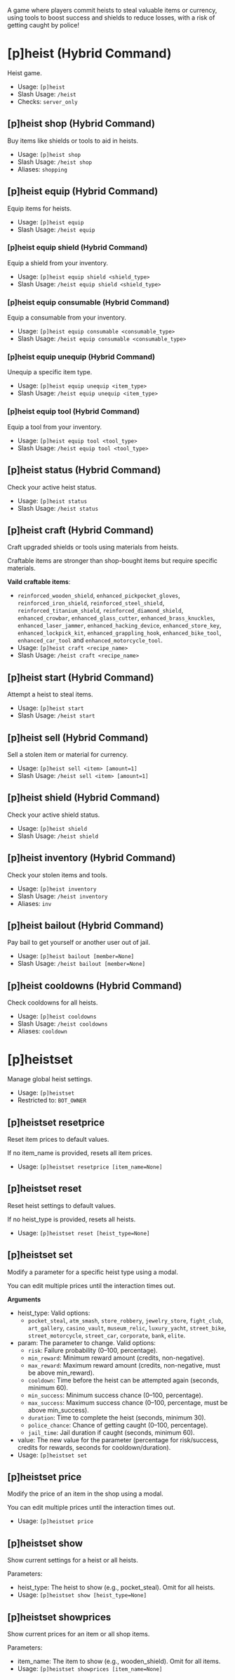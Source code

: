 A game where players commit heists to steal valuable items or currency, using tools to boost success and shields to reduce losses, with a risk of getting caught by police!

# [p]heist (Hybrid Command)
Heist game.<br/>
 - Usage: `[p]heist`
 - Slash Usage: `/heist`
 - Checks: `server_only`
## [p]heist shop (Hybrid Command)
Buy items like shields or tools to aid in heists.<br/>
 - Usage: `[p]heist shop`
 - Slash Usage: `/heist shop`
 - Aliases: `shopping`
## [p]heist equip (Hybrid Command)
Equip items for heists.<br/>
 - Usage: `[p]heist equip`
 - Slash Usage: `/heist equip`
### [p]heist equip shield (Hybrid Command)
Equip a shield from your inventory.<br/>
 - Usage: `[p]heist equip shield <shield_type>`
 - Slash Usage: `/heist equip shield <shield_type>`
### [p]heist equip consumable (Hybrid Command)
Equip a consumable from your inventory.<br/>
 - Usage: `[p]heist equip consumable <consumable_type>`
 - Slash Usage: `/heist equip consumable <consumable_type>`
### [p]heist equip unequip (Hybrid Command)
Unequip a specific item type.<br/>
 - Usage: `[p]heist equip unequip <item_type>`
 - Slash Usage: `/heist equip unequip <item_type>`
### [p]heist equip tool (Hybrid Command)
Equip a tool from your inventory.<br/>
 - Usage: `[p]heist equip tool <tool_type>`
 - Slash Usage: `/heist equip tool <tool_type>`
## [p]heist status (Hybrid Command)
Check your active heist status.<br/>
 - Usage: `[p]heist status`
 - Slash Usage: `/heist status`
## [p]heist craft (Hybrid Command)
Craft upgraded shields or tools using materials from heists.<br/>

Craftable items are stronger than shop-bought items but require specific materials.<br/>

**Vaild craftable items**:<br/>
- `reinforced_wooden_shield`, `enhanced_pickpocket_gloves`, `reinforced_iron_shield`, `reinforced_steel_shield`, `reinforced_titanium_shield`, `reinforced_diamond_shield`, `enhanced_crowbar`, `enhanced_glass_cutter`, `enhanced_brass_knuckles`, `enhanced_laser_jammer`, `enhanced_hacking_device`, `enhanced_store_key`, `enhanced_lockpick_kit`, `enhanced_grappling_hook`, `enhanced_bike_tool`, `enhanced_car_tool` and `enhanced_motorcycle_tool`.<br/>
 - Usage: `[p]heist craft <recipe_name>`
 - Slash Usage: `/heist craft <recipe_name>`
## [p]heist start (Hybrid Command)
Attempt a heist to steal items.<br/>
 - Usage: `[p]heist start`
 - Slash Usage: `/heist start`
## [p]heist sell (Hybrid Command)
Sell a stolen item or material for currency.<br/>
 - Usage: `[p]heist sell <item> [amount=1]`
 - Slash Usage: `/heist sell <item> [amount=1]`
## [p]heist shield (Hybrid Command)
Check your active shield status.<br/>
 - Usage: `[p]heist shield`
 - Slash Usage: `/heist shield`
## [p]heist inventory (Hybrid Command)
Check your stolen items and tools.<br/>
 - Usage: `[p]heist inventory`
 - Slash Usage: `/heist inventory`
 - Aliases: `inv`
## [p]heist bailout (Hybrid Command)
Pay bail to get yourself or another user out of jail.<br/>
 - Usage: `[p]heist bailout [member=None]`
 - Slash Usage: `/heist bailout [member=None]`
## [p]heist cooldowns (Hybrid Command)
Check cooldowns for all heists.<br/>
 - Usage: `[p]heist cooldowns`
 - Slash Usage: `/heist cooldowns`
 - Aliases: `cooldown`
 
# [p]heistset
Manage global heist settings.<br/>
 - Usage: `[p]heistset`
 - Restricted to: `BOT_OWNER`
## [p]heistset resetprice
Reset item prices to default values.<br/>

If no item_name is provided, resets all item prices.<br/>
 - Usage: `[p]heistset resetprice [item_name=None]`
## [p]heistset reset
Reset heist settings to default values.<br/>

If no heist_type is provided, resets all heists.<br/>
 - Usage: `[p]heistset reset [heist_type=None]`
## [p]heistset set
Modify a parameter for a specific heist type using a modal.<br/>

You can edit multiple prices until the interaction times out.<br/>

**Arguments**<br/>
- heist_type: Valid options:<br/>
    - `pocket_steal`, `atm_smash`, `store_robbery`, `jewelry_store`, `fight_club`, `art_gallery`, `casino_vault`, `museum_relic`, `luxury_yacht`, `street_bike`, `street_motorcycle`, `street_car`, `corporate`, `bank`, `elite`.<br/>
- param: The parameter to change. Valid options:<br/>
    - `risk`: Failure probability (0–100, percentage).<br/>
   - `min_reward`: Minimum reward amount (credits, non-negative).<br/>
   - `max_reward`: Maximum reward amount (credits, non-negative, must be above min_reward).<br/>
   - `cooldown`: Time before the heist can be attempted again (seconds, minimum 60).<br/>
   - `min_success`: Minimum success chance (0–100, percentage).<br/>
   - `max_success`: Maximum success chance (0–100, percentage, must be above min_success).<br/>
   - `duration`: Time to complete the heist (seconds, minimum 30).<br/>
   - `police_chance`: Chance of getting caught (0–100, percentage).<br/>
   - `jail_time`: Jail duration if caught (seconds, minimum 60).<br/>
- value: The new value for the parameter (percentage for risk/success, credits for rewards, seconds for cooldown/duration).<br/>
 - Usage: `[p]heistset set`
## [p]heistset price
Modify the price of an item in the shop using a modal.<br/>

You can edit multiple prices until the interaction times out.<br/>
 - Usage: `[p]heistset price`
## [p]heistset show
Show current settings for a heist or all heists.<br/>

Parameters:<br/>
- heist_type: The heist to show (e.g., pocket_steal). Omit for all heists.<br/>
 - Usage: `[p]heistset show [heist_type=None]`
## [p]heistset showprices
Show current prices for an item or all shop items.<br/>

Parameters:<br/>
- item_name: The item to show (e.g., wooden_shield). Omit for all items.<br/>
 - Usage: `[p]heistset showprices [item_name=None]`

